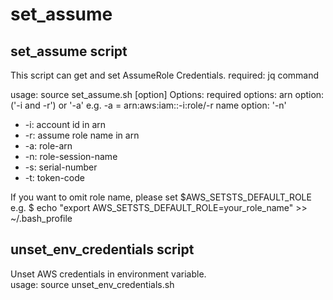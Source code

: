 # set_assume
## set_assume script
This script can get and set AssumeRole Credentials.
required: jq command

usage: source set_assume.sh [option]
Options:
  required options:
    arn option: ('-i and -r') or '-a'
      e.g. -a = arn:aws:iam::-i:role/-r 
    name option: '-n'
- -i: account id in arn
- -r: assume role name in arn
- -a: role-arn
- -n: role-session-name
- -s: serial-number
- -t: token-code

If you want to omit role name, please set $AWS_SETSTS_DEFAULT_ROLE
e.g. $ echo "export AWS_SETSTS_DEFAULT_ROLE=your_role_name" >> ~/.bash_profile

## unset_env_credentials script
Unset AWS credentials in environment variable.  
usage: source unset_env_credentials.sh